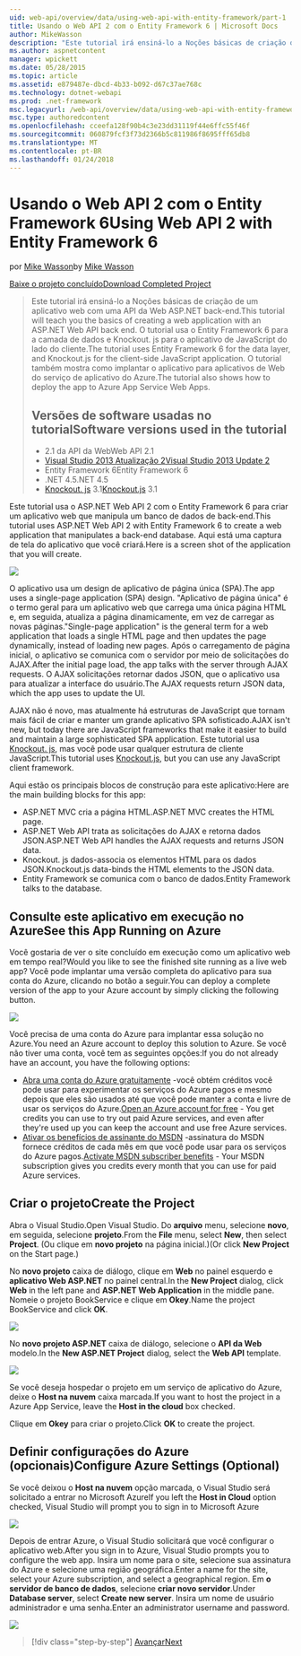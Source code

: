 ```yaml
---
uid: web-api/overview/data/using-web-api-with-entity-framework/part-1
title: Usando o Web API 2 com o Entity Framework 6 | Microsoft Docs
author: MikeWasson
description: "Este tutorial irá ensiná-lo a Noções básicas de criação de um aplicativo web com uma API da Web ASP.NET back-end. O tutorial usa o Entity Framework 6 para o layout de dados..."
ms.author: aspnetcontent
manager: wpickett
ms.date: 05/28/2015
ms.topic: article
ms.assetid: e879487e-dbcd-4b33-b092-d67c37ae768c
ms.technology: dotnet-webapi
ms.prod: .net-framework
msc.legacyurl: /web-api/overview/data/using-web-api-with-entity-framework/part-1
msc.type: authoredcontent
ms.openlocfilehash: cceefa128f90b4c3e23dd31119f44e6ffc55f46f
ms.sourcegitcommit: 060879fcf3f73d2366b5c811986f8695fff65db8
ms.translationtype: MT
ms.contentlocale: pt-BR
ms.lasthandoff: 01/24/2018
---
```

<a name="using-web-api-2-with-entity-framework-6"></a><span data-ttu-id="ac4c1-104">Usando o Web API 2 com o Entity Framework 6</span><span class="sxs-lookup"><span data-stu-id="ac4c1-104">Using Web API 2 with Entity Framework 6</span></span>
====================
<span data-ttu-id="ac4c1-105">por [Mike Wasson](https://github.com/MikeWasson)</span><span class="sxs-lookup"><span data-stu-id="ac4c1-105">by [Mike Wasson](https://github.com/MikeWasson)</span></span>

[<span data-ttu-id="ac4c1-106">Baixe o projeto concluído</span><span class="sxs-lookup"><span data-stu-id="ac4c1-106">Download Completed Project</span></span>](https://github.com/MikeWasson/BookService)

> <span data-ttu-id="ac4c1-107">Este tutorial irá ensiná-lo a Noções básicas de criação de um aplicativo web com uma API da Web ASP.NET back-end.</span><span class="sxs-lookup"><span data-stu-id="ac4c1-107">This tutorial will teach you the basics of creating a web application with an ASP.NET Web API back end.</span></span> <span data-ttu-id="ac4c1-108">O tutorial usa o Entity Framework 6 para a camada de dados e Knockout. js para o aplicativo de JavaScript do lado do cliente.</span><span class="sxs-lookup"><span data-stu-id="ac4c1-108">The tutorial uses Entity Framework 6 for the data layer, and Knockout.js for the client-side JavaScript application.</span></span> <span data-ttu-id="ac4c1-109">O tutorial também mostra como implantar o aplicativo para aplicativos de Web do serviço de aplicativo do Azure.</span><span class="sxs-lookup"><span data-stu-id="ac4c1-109">The tutorial also shows how to deploy the app to Azure App Service Web Apps.</span></span>
> 
> ## <a name="software-versions-used-in-the-tutorial"></a><span data-ttu-id="ac4c1-110">Versões de software usadas no tutorial</span><span class="sxs-lookup"><span data-stu-id="ac4c1-110">Software versions used in the tutorial</span></span>
> 
> 
> - <span data-ttu-id="ac4c1-111">2.1 da API da Web</span><span class="sxs-lookup"><span data-stu-id="ac4c1-111">Web API 2.1</span></span>
> - [<span data-ttu-id="ac4c1-112">Visual Studio 2013 Atualização 2</span><span class="sxs-lookup"><span data-stu-id="ac4c1-112">Visual Studio 2013 Update 2</span></span>](https://www.visualstudio.com/downloads/download-visual-studio-vs)
> - <span data-ttu-id="ac4c1-113">Entity Framework 6</span><span class="sxs-lookup"><span data-stu-id="ac4c1-113">Entity Framework 6</span></span>
> - <span data-ttu-id="ac4c1-114">.NET 4.5</span><span class="sxs-lookup"><span data-stu-id="ac4c1-114">.NET 4.5</span></span>
> - <span data-ttu-id="ac4c1-115">[Knockout. js](http://knockoutjs.com/) 3.1</span><span class="sxs-lookup"><span data-stu-id="ac4c1-115">[Knockout.js](http://knockoutjs.com/) 3.1</span></span>


<span data-ttu-id="ac4c1-116">Este tutorial usa o ASP.NET Web API 2 com o Entity Framework 6 para criar um aplicativo web que manipula um banco de dados de back-end.</span><span class="sxs-lookup"><span data-stu-id="ac4c1-116">This tutorial uses ASP.NET Web API 2 with Entity Framework 6 to create a web application that manipulates a back-end database.</span></span> <span data-ttu-id="ac4c1-117">Aqui está uma captura de tela do aplicativo que você criará.</span><span class="sxs-lookup"><span data-stu-id="ac4c1-117">Here is a screen shot of the application that you will create.</span></span>

[![](part-1/_static/image2.png)](part-1/_static/image1.png)

<span data-ttu-id="ac4c1-118">O aplicativo usa um design de aplicativo de página única (SPA).</span><span class="sxs-lookup"><span data-stu-id="ac4c1-118">The app uses a single-page application (SPA) design.</span></span> <span data-ttu-id="ac4c1-119">"Aplicativo de página única" é o termo geral para um aplicativo web que carrega uma única página HTML e, em seguida, atualiza a página dinamicamente, em vez de carregar as novas páginas.</span><span class="sxs-lookup"><span data-stu-id="ac4c1-119">"Single-page application" is the general term for a web application that loads a single HTML page and then updates the page dynamically, instead of loading new pages.</span></span> <span data-ttu-id="ac4c1-120">Após o carregamento de página inicial, o aplicativo se comunica com o servidor por meio de solicitações do AJAX.</span><span class="sxs-lookup"><span data-stu-id="ac4c1-120">After the initial page load, the app talks with the server through AJAX requests.</span></span> <span data-ttu-id="ac4c1-121">O AJAX solicitações retornar dados JSON, que o aplicativo usa para atualizar a interface do usuário.</span><span class="sxs-lookup"><span data-stu-id="ac4c1-121">The AJAX requests return JSON data, which the app uses to update the UI.</span></span>

<span data-ttu-id="ac4c1-122">AJAX não é novo, mas atualmente há estruturas de JavaScript que tornam mais fácil de criar e manter um grande aplicativo SPA sofisticado.</span><span class="sxs-lookup"><span data-stu-id="ac4c1-122">AJAX isn't new, but today there are JavaScript frameworks that make it easier to build and maintain a large sophisticated SPA application.</span></span> <span data-ttu-id="ac4c1-123">Este tutorial usa [Knockout. js](http://knockoutjs.com/), mas você pode usar qualquer estrutura de cliente JavaScript.</span><span class="sxs-lookup"><span data-stu-id="ac4c1-123">This tutorial uses [Knockout.js](http://knockoutjs.com/), but you can use any JavaScript client framework.</span></span>

<span data-ttu-id="ac4c1-124">Aqui estão os principais blocos de construção para este aplicativo:</span><span class="sxs-lookup"><span data-stu-id="ac4c1-124">Here are the main building blocks for this app:</span></span>

- <span data-ttu-id="ac4c1-125">ASP.NET MVC cria a página HTML.</span><span class="sxs-lookup"><span data-stu-id="ac4c1-125">ASP.NET MVC creates the HTML page.</span></span>
- <span data-ttu-id="ac4c1-126">ASP.NET Web API trata as solicitações do AJAX e retorna dados JSON.</span><span class="sxs-lookup"><span data-stu-id="ac4c1-126">ASP.NET Web API handles the AJAX requests and returns JSON data.</span></span>
- <span data-ttu-id="ac4c1-127">Knockout. js dados-associa os elementos HTML para os dados JSON.</span><span class="sxs-lookup"><span data-stu-id="ac4c1-127">Knockout.js data-binds the HTML elements to the JSON data.</span></span>
- <span data-ttu-id="ac4c1-128">Entity Framework se comunica com o banco de dados.</span><span class="sxs-lookup"><span data-stu-id="ac4c1-128">Entity Framework talks to the database.</span></span>

## <a name="see-this-app-running-on-azure"></a><span data-ttu-id="ac4c1-129">Consulte este aplicativo em execução no Azure</span><span class="sxs-lookup"><span data-stu-id="ac4c1-129">See this App Running on Azure</span></span>

<span data-ttu-id="ac4c1-130">Você gostaria de ver o site concluído em execução como um aplicativo web em tempo real?</span><span class="sxs-lookup"><span data-stu-id="ac4c1-130">Would you like to see the finished site running as a live web app?</span></span> <span data-ttu-id="ac4c1-131">Você pode implantar uma versão completa do aplicativo para sua conta do Azure, clicando no botão a seguir.</span><span class="sxs-lookup"><span data-stu-id="ac4c1-131">You can deploy a complete version of the app to your Azure account by simply clicking the following button.</span></span>

[![](http://azuredeploy.net/deploybutton.png)](https://azuredeploy.net/?WT.mc_id=deploy_azure_aspnet&repository=https://github.com/tfitzmac/BookService)

<span data-ttu-id="ac4c1-132">Você precisa de uma conta do Azure para implantar essa solução no Azure.</span><span class="sxs-lookup"><span data-stu-id="ac4c1-132">You need an Azure account to deploy this solution to Azure.</span></span> <span data-ttu-id="ac4c1-133">Se você não tiver uma conta, você tem as seguintes opções:</span><span class="sxs-lookup"><span data-stu-id="ac4c1-133">If you do not already have an account, you have the following options:</span></span>

- <span data-ttu-id="ac4c1-134">[Abra uma conta do Azure gratuitamente](https://azure.microsoft.com/pricing/free-trial/?WT.mc_id=A443DD604) -você obtém créditos você pode usar para experimentar os serviços do Azure pagos e mesmo depois que eles são usados até que você pode manter a conta e livre de usar os serviços do Azure.</span><span class="sxs-lookup"><span data-stu-id="ac4c1-134">[Open an Azure account for free](https://azure.microsoft.com/pricing/free-trial/?WT.mc_id=A443DD604) - You get credits you can use to try out paid Azure services, and even after they're used up you can keep the account and use free Azure services.</span></span>
- <span data-ttu-id="ac4c1-135">[Ativar os benefícios de assinante do MSDN](https://azure.microsoft.com/pricing/member-offers/msdn-benefits-details/?WT.mc_id=A443DD604) -assinatura do MSDN fornece créditos de cada mês em que você pode usar para os serviços do Azure pagos.</span><span class="sxs-lookup"><span data-stu-id="ac4c1-135">[Activate MSDN subscriber benefits](https://azure.microsoft.com/pricing/member-offers/msdn-benefits-details/?WT.mc_id=A443DD604) - Your MSDN subscription gives you credits every month that you can use for paid Azure services.</span></span>

## <a name="create-the-project"></a><span data-ttu-id="ac4c1-136">Criar o projeto</span><span class="sxs-lookup"><span data-stu-id="ac4c1-136">Create the Project</span></span>

<span data-ttu-id="ac4c1-137">Abra o Visual Studio.</span><span class="sxs-lookup"><span data-stu-id="ac4c1-137">Open Visual Studio.</span></span> <span data-ttu-id="ac4c1-138">Do **arquivo** menu, selecione **novo**, em seguida, selecione **projeto**.</span><span class="sxs-lookup"><span data-stu-id="ac4c1-138">From the **File** menu, select **New**, then select **Project**.</span></span> <span data-ttu-id="ac4c1-139">(Ou clique em **novo projeto** na página inicial.)</span><span class="sxs-lookup"><span data-stu-id="ac4c1-139">(Or click **New Project** on the Start page.)</span></span>

<span data-ttu-id="ac4c1-140">No **novo projeto** caixa de diálogo, clique em **Web** no painel esquerdo e **aplicativo Web ASP.NET** no painel central.</span><span class="sxs-lookup"><span data-stu-id="ac4c1-140">In the **New Project** dialog, click **Web** in the left pane and **ASP.NET Web Application** in the middle pane.</span></span> <span data-ttu-id="ac4c1-141">Nomeie o projeto BookService e clique em **Okey**.</span><span class="sxs-lookup"><span data-stu-id="ac4c1-141">Name the project BookService and click **OK**.</span></span>

[![](part-1/_static/image4.png)](part-1/_static/image3.png)

<span data-ttu-id="ac4c1-142">No **novo projeto ASP.NET** caixa de diálogo, selecione o **API da Web** modelo.</span><span class="sxs-lookup"><span data-stu-id="ac4c1-142">In the **New ASP.NET Project** dialog, select the **Web API** template.</span></span>

[![](part-1/_static/image6.png)](part-1/_static/image5.png)

<span data-ttu-id="ac4c1-143">Se você deseja hospedar o projeto em um serviço de aplicativo do Azure, deixe o **Host na nuvem** caixa marcada.</span><span class="sxs-lookup"><span data-stu-id="ac4c1-143">If you want to host the project in a Azure App Service, leave the **Host in the cloud** box checked.</span></span>

<span data-ttu-id="ac4c1-144">Clique em **Okey** para criar o projeto.</span><span class="sxs-lookup"><span data-stu-id="ac4c1-144">Click **OK** to create the project.</span></span>

## <a name="configure-azure-settings-optional"></a><span data-ttu-id="ac4c1-145">Definir configurações do Azure (opcionais)</span><span class="sxs-lookup"><span data-stu-id="ac4c1-145">Configure Azure Settings (Optional)</span></span>

<span data-ttu-id="ac4c1-146">Se você deixou o **Host na nuvem** opção marcada, o Visual Studio será solicitado a entrar no Microsoft Azure</span><span class="sxs-lookup"><span data-stu-id="ac4c1-146">If you left the **Host in Cloud** option checked, Visual Studio will prompt you to sign in to Microsoft Azure</span></span>

[![](part-1/_static/image8.png)](part-1/_static/image7.png)

<span data-ttu-id="ac4c1-147">Depois de entrar Azure, o Visual Studio solicitará que você configurar o aplicativo web.</span><span class="sxs-lookup"><span data-stu-id="ac4c1-147">After you sign in to Azure, Visual Studio prompts you to configure the web app.</span></span> <span data-ttu-id="ac4c1-148">Insira um nome para o site, selecione sua assinatura do Azure e selecione uma região geográfica.</span><span class="sxs-lookup"><span data-stu-id="ac4c1-148">Enter a name for the site, select your Azure subscription, and select a geographical region.</span></span> <span data-ttu-id="ac4c1-149">Em **o servidor de banco de dados**, selecione **criar novo servidor**.</span><span class="sxs-lookup"><span data-stu-id="ac4c1-149">Under **Database server**, select **Create new server**.</span></span> <span data-ttu-id="ac4c1-150">Insira um nome de usuário administrador e uma senha.</span><span class="sxs-lookup"><span data-stu-id="ac4c1-150">Enter an administrator username and password.</span></span>

[![](part-1/_static/image10.png)](part-1/_static/image9.png)

>[!div class="step-by-step"]
[<span data-ttu-id="ac4c1-151">Avançar</span><span class="sxs-lookup"><span data-stu-id="ac4c1-151">Next</span></span>](part-2.md)
